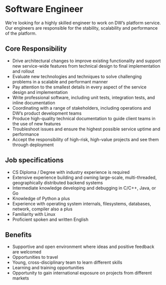Software Engineer
=============
We're looking for a highly skilled engineer to work on DW’s platform service. Our engineers are responsible for the stability, scalability and performance of the platform.

Core Responsibility
-------------
* Drive architectural changes to improve existing functionality and support new service-wide features from technical design to final implementation and rollout
* Evaluate new technologies and techniques to solve challenging problems in a scalable and performant manner
* Pay attention to the smallest details in every aspect of the service design and implementation
* Write professional software, including unit tests, integration tests, and inline documentation 
* Coordinating with a range of stakeholders, including operations and DW’s product development teams 
* Produce high-quality technical documentation to guide client teams in the use of new features 
* Troubleshoot issues and ensure the highest possible service uptime and performance
* Accept the responsibility of high-risk, high-value projects and see them through deployment 

Job specifications
-------------
* CS Diploma / Degree with industry experience is required 
* Extensive experience building and owning large-scale, multi-threaded, geographically distributed backend systems 
* Intermediate knowledge developing and debugging in C/C++, Java, or Go
* Knowledge of Python a plus 
* Experience with operating system internals, filesystems, databases, network, compiler also a plus 
* Familiarity with Linux
* Proficient spoken and written English

Benefits
-------------
* Supportive and open environment where ideas and positive feedback are welcomed
* Opportunities to travel
* Young, cross-disciplinary team to learn different skills
* Learning and training opportunities
* Opportunity to gain international exposure on projects from different markets
